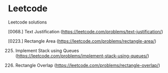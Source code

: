 # Leetcode
Leetcode solutions

[0068.] Text Justification (https://leetcode.com/problems/text-justification/)

[0223.] Rectangle Area (https://leetcode.com/problems/rectangle-area/)

225. Implement Stack using Queues (https://leetcode.com/problems/implement-stack-using-queues/)

836. Rectangle Overlap (https://leetcode.com/problems/rectangle-overlap/)
